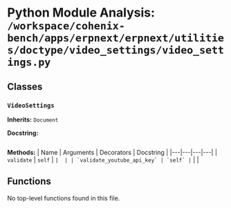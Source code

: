 # Python Module Analysis: `/workspace/cohenix-bench/apps/erpnext/erpnext/utilities/doctype/video_settings/video_settings.py`

## Classes

### `VideoSettings`
**Inherits:** `Document`


**Docstring:**
```

```

**Methods:**
| Name | Arguments | Decorators | Docstring |
|---|---|---|---|
| `validate` | `self` | `` |  |
| `validate_youtube_api_key` | `self` | `` |  |





## Functions

No top-level functions found in this file.
